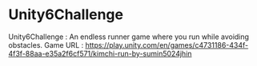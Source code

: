 # Unity6Challenge
 Unity6Challenge : An endless runner game where you run while avoiding obstacles.
Game URL : https://play.unity.com/en/games/c4731186-434f-4f3f-88aa-e35a2f6cf571/kimchi-run-by-sumin5024jhin
